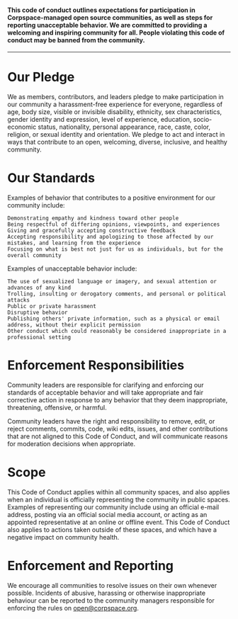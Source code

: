 #### This code of conduct outlines expectations for participation in Corpspace-managed open source communities, as well as steps for reporting unacceptable behavior. We are committed to providing a welcoming and inspiring community for all. People violating this code of conduct may be banned from the community.

---

# Our Pledge

We as members, contributors, and leaders pledge to make participation in our community a harassment-free experience 
for everyone, regardless of age, body size, visible or invisible disability, ethnicity, sex characteristics, gender identity and expression, level of experience, education, socio-economic status, nationality, personal appearance, race, caste, color, religion, or sexual identity and orientation.
We pledge to act and interact in ways that contribute to an open, welcoming, diverse, inclusive, and healthy community.

# Our Standards

Examples of behavior that contributes to a positive environment for our community include:

    Demonstrating empathy and kindness toward other people
    Being respectful of differing opinions, viewpoints, and experiences
    Giving and gracefully accepting constructive feedback
    Accepting responsibility and apologizing to those affected by our mistakes, and learning from the experience
    Focusing on what is best not just for us as individuals, but for the overall community

Examples of unacceptable behavior include:

    The use of sexualized language or imagery, and sexual attention or advances of any kind
    Trolling, insulting or derogatory comments, and personal or political attacks
    Public or private harassment
    Disruptive behavior
    Publishing others' private information, such as a physical or email address, without their explicit permission
    Other conduct which could reasonably be considered inappropriate in a professional setting

# Enforcement Responsibilities

Community leaders are responsible for clarifying and enforcing our standards of acceptable behavior and will take appropriate 
and fair corrective action in response to any behavior that they deem inappropriate, threatening, offensive, or harmful.

Community leaders have the right and responsibility to remove, edit, or reject comments, commits, code, wiki edits, issues, 
and other contributions that are not aligned to this Code of Conduct, and will communicate reasons for moderation decisions when appropriate.

# Scope

This Code of Conduct applies within all community spaces, and also applies when an individual is officially representing the community in public spaces. 
Examples of representing our community include using an official e-mail address, posting via an official social media account, or acting as an appointed representative at an online or offline event.
This Code of Conduct also applies to actions taken outside of these spaces, and which have a negative impact on community health.

# Enforcement and Reporting

We encourage all communities to resolve issues on their own whenever possible. 
Incidents of abusive, harassing or otherwise inappropriate behaviour can be reported to the community managers responsible for enforcing the rules on open@corpspace.org.